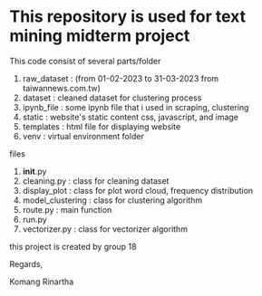 # This repository is used for text mining midterm project

This code consist of several parts/folder
1. raw_dataset : (from 01-02-2023 to 31-03-2023 from taiwannews.com.tw)
2. dataset : cleaned dataset for clustering process
3. ipynb_file : some ipynb file that i used in scraping, clustering
4. static : website's static content css, javascript, and image
5. templates : html file for displaying website
6. venv : virtual environment folder

files
1. __init__.py
2. cleaning.py : class for cleaning dataset
3. display_plot : class for plot word cloud, frequency distribution
4. model_clustering : class for clustering algorithm
5. route.py : main function
6. run.py
7. vectorizer.py : class for vectorizer algorithm

this project is created by
group 18

Regards,

Komang Rinartha
